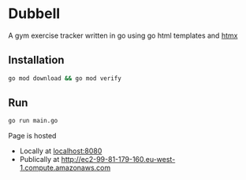 # Dubbell

A gym exercise tracker written in go using go html templates and [htmx](https://htmx.org/)

## Installation

```bash
go mod download && go mod verify
```

## Run
```bash
go run main.go
```

Page is hosted
- Locally at [localhost:8080](http://localhost:8080)
- Publically at http://ec2-99-81-179-160.eu-west-1.compute.amazonaws.com
